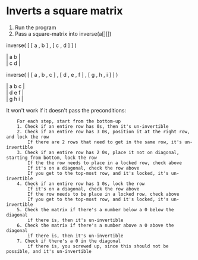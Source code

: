 # Inverts a square matrix

1. Run the program
2. Pass a square-matrix into inverse(a[][])


inverse( [ [ a , b ] , [ c , d ] ] )

| a b |<br/>
| c d |

inverse( [ [ a , b , c ] , [ d , e , f ] , [ g , h , i ] ] )

| a b c |<br/>
| d e f |<br/>
| g h i |


It won't work if it doesn't pass the preconditions:

        For each step, start from the bottom-up
        1. Check if an entire row has 0s, then it's un-invertible
        2. Check if an entire row has 3 0s, position it at the right row, and lock the row
            If there are 2 rows that need to get in the same row, it's un-invertible
        3. Check if an entire row has 2 0s, place it not on diagonal, starting from bottom, lock the row
            If the the row needs to place in a locked row, check above
            If it's on a diagonal, check the row above
            If you get to the top-most row, and it's locked, it's un-invertible
        4. Check if an entire row has 1 0s, lock the row
            If it's on a diagonal, check the row above
            If the row needs to be place in a locked row, check above
            If you get to the top-most row, and it's locked, it's un-invertible
        5. Check the matrix if there's a number below a 0 below the diagonal
            if there is, then it's un-invertible
        6. Check the matrix if there's a number above a 0 above the diagonal
            if there is, then it's un-invertible
        7. Check if there's a 0 in the diagonal
            if there is, you screwed up, since this should not be possible, and it's un-invertible
